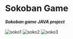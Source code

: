 # Sokoban Game 
***Sokoban game JAVA project***<br/><br/>
![soko1](https://user-images.githubusercontent.com/63492955/97151716-e6856580-1795-11eb-941b-d0449b5d4fb7.PNG)
![soko2](https://user-images.githubusercontent.com/63492955/97151719-e7b69280-1795-11eb-85a9-1c9ab38345ac.PNG)
![soko3](https://user-images.githubusercontent.com/63492955/97151723-e8e7bf80-1795-11eb-8c6f-6104b4875eed.PNG)

